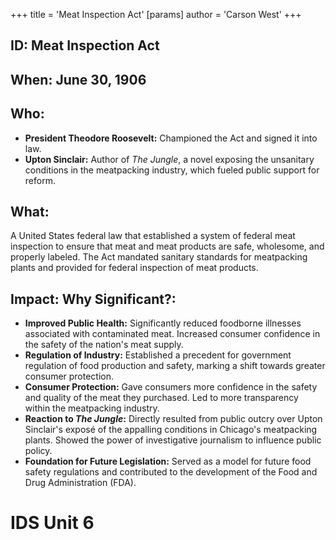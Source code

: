 +++
 title = 'Meat Inspection Act'
[params]
	author = 'Carson West'
+++
## ID: Meat Inspection Act

## When: June 30, 1906

## Who: 
* **President Theodore Roosevelt:**  Championed the Act and signed it into law.
* **Upton Sinclair:**  Author of *The Jungle*, a novel exposing the unsanitary conditions in the meatpacking industry, which fueled public support for reform.

## What: 
A United States federal law that established a system of federal meat inspection to ensure that meat and meat products are safe, wholesome, and properly labeled.  The Act mandated sanitary standards for meatpacking plants and provided for federal inspection of meat products.

## Impact: Why Significant?:
* **Improved Public Health:**  Significantly reduced foodborne illnesses associated with contaminated meat.  Increased consumer confidence in the safety of the nation's meat supply.
* **Regulation of Industry:** Established a precedent for government regulation of food production and safety, marking a shift towards greater consumer protection.
* **Consumer Protection:** Gave consumers more confidence in the safety and quality of the meat they purchased.  Led to more transparency within the meatpacking industry.
* **Reaction to *The Jungle*:**  Directly resulted from public outcry over Upton Sinclair's exposé of the appalling conditions in Chicago's meatpacking plants.  Showed the power of investigative journalism to influence public policy.
* **Foundation for Future Legislation:** Served as a model for future food safety regulations and contributed to the development of the Food and Drug Administration (FDA).

# IDS Unit 6